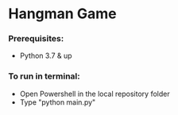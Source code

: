 
# Hangman Game

### Prerequisites:

- Python 3.7 & up
  
### To run in terminal:
- Open Powershell in the local repository folder
- Type "python main.py"
